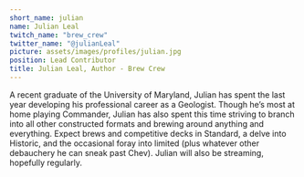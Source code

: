 ```yaml
---
short_name: julian
name: Julian Leal
twitch_name: "brew_crew"
twitter_name: "@julianLeal"
picture: assets/images/profiles/julian.jpg
position: Lead Contributor
title: Julian Leal, Author - Brew Crew
---
```

A recent graduate of the University of Maryland, Julian has spent the last year developing his professional career as a Geologist. Though he’s most at home playing Commander, Julian has also spent this time striving to branch into all other constructed formats and brewing around anything and everything. Expect brews and competitive decks in Standard, a delve into Historic, and the occasional foray into limited (plus whatever other debauchery he can sneak past Chev). Julian will also be streaming, hopefully regularly. 